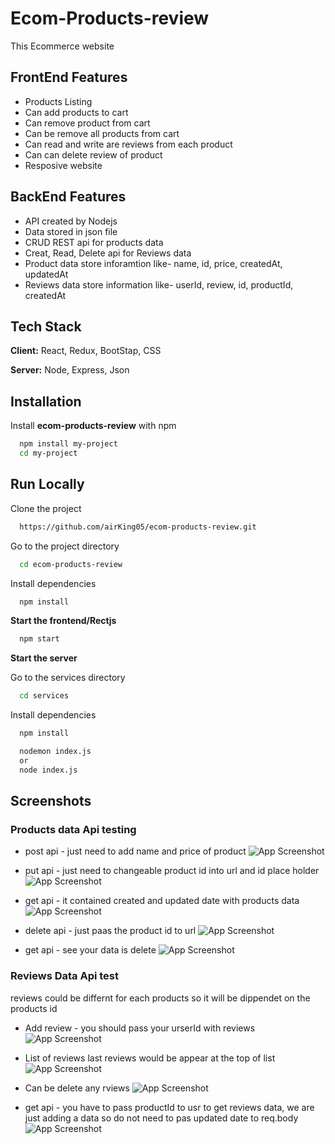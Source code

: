 
# Ecom-Products-review

This Ecommerce website


## FrontEnd Features

- Products Listing 
- Can add products to cart
- Can remove product from cart
- Can be remove all products from cart
- Can read and write are reviews from each product
- Can can delete review of product
- Resposive website

## BackEnd Features

- API created by Nodejs
- Data stored in json file 
- CRUD REST api for products data
- Creat, Read, Delete api for Reviews data 
- Product data store inforamtion like- name, id, price, createdAt, updatedAt
- Reviews data store information like- userId, review, id, productId, createdAt




## Tech Stack

**Client:** React, Redux, BootStap, CSS

**Server:** Node, Express, Json


## Installation

Install **ecom-products-review** with npm

```bash
  npm install my-project
  cd my-project
```
    
## Run Locally

Clone the project

```bash
  https://github.com/airKing05/ecom-products-review.git
```

Go to the project directory

```bash
  cd ecom-products-review
```

Install dependencies

```bash
  npm install
```

**Start the frontend/Rectjs**

```bash
  npm start
```

**Start the server**

Go to the services directory

```bash
  cd services
```

Install dependencies

```bash
  npm install
```

```bash
  nodemon index.js 
  or
  node index.js
```
## Screenshots
### Products data Api testing 

- post api - just need to add name and price of product
![App Screenshot](https://github.com/airKing05/ecom-products-review/blob/master/assets/Screenshot%202022-08-26%20at%2010.52.11%20AM.png?raw=true)

- put api - just need to changeable product id into url and id place holder
![App Screenshot](https://github.com/airKing05/ecom-products-review/blob/master/assets/Screenshot%202022-08-26%20at%2010.54.11%20AM.png?raw=true)

- get api - it contained created and updated date with products data
![App Screenshot](https://github.com/airKing05/ecom-products-review/blob/master/assets/Screenshot%202022-08-26%20at%2010.55.31%20AM.png?raw=true)

- delete api - just paas the product id to url
![App Screenshot](https://github.com/airKing05/ecom-products-review/blob/master/assets/Screenshot%202022-08-26%20at%2010.55.53%20AM.png?raw=true)

- get api - see your data is delete
![App Screenshot](https://github.com/airKing05/ecom-products-review/blob/master/assets/Screenshot%202022-08-26%20at%2010.56.14%20AM.png?raw=true)

### Reviews Data Api test

reviews could be differnt for each products so it will be dippendet on the products id
- Add review - you should pass your urserId with reviews
![App Screenshot](https://github.com/airKing05/ecom-products-review/blob/master/assets/Screenshot%202022-08-26%20at%2011.03.17%20AM.png?raw=true)

- List of reviews last reviews would be appear at the top of list
![App Screenshot](https://github.com/airKing05/ecom-products-review/blob/master/assets/Screenshot%202022-08-26%20at%2011.06.42%20AM.png?raw=true)

- Can be delete any rviews
![App Screenshot](https://github.com/airKing05/ecom-products-review/blob/master/assets/Screenshot%202022-08-26%20at%2011.07.11%20AM.png?raw=true)

- get api - you have to pass productId to usr to get reviews data, we are just adding a data so do not need to pas updated date to req.body
![App Screenshot](https://github.com/airKing05/ecom-products-review/blob/master/assets/Screenshot%202022-08-26%20at%2011.08.13%20AM.png?raw=true)

